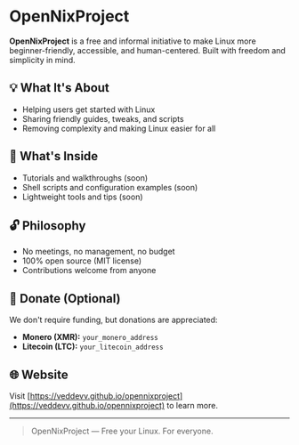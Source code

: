 # OpenNixProject

**OpenNixProject** is a free and informal initiative to make Linux more beginner-friendly, accessible, and human-centered. Built with freedom and simplicity in mind.

## 💡 What It's About
- Helping users get started with Linux
- Sharing friendly guides, tweaks, and scripts
- Removing complexity and making Linux easier for all

## 📂 What's Inside
- Tutorials and walkthroughs (soon)
- Shell scripts and configuration examples (soon)
- Lightweight tools and tips (soon)

## 🔓 Philosophy
- No meetings, no management, no budget
- 100% open source (MIT license)
- Contributions welcome from anyone

## 💸 Donate (Optional)
We don't require funding, but donations are appreciated:

- **Monero (XMR):** `your_monero_address`
- **Litecoin (LTC):** `your_litecoin_address`

## 🌐 Website
Visit [https://veddevv.github.io/opennixproject](https://veddevv.github.io/opennixproject) to learn more.

---

> OpenNixProject — Free your Linux. For everyone.
